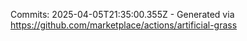 Commits: 2025-04-05T21:35:00.355Z - Generated via https://github.com/marketplace/actions/artificial-grass
<br>
